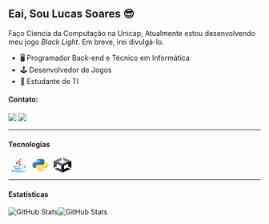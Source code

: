 ## Eai, Sou Lucas Soares 😎

Faço Ciencia da Computação na Unicap, Atualmente estou desenvolvendo meu jogo *Black Light*. Em breve, irei divulgá-lo.

- 🖥️ Programador Back-end e Técnico em Informática
- 🕹️ Desenvolvedor de Jogos
- 📖 Estudante de TI

#### Contato: 

<div> 
   <a href="https://www.linkedin.com/in/lucassoares32" target="_blank"><img src="https://img.shields.io/badge/-LinkedIn-%230077B5?style=for-the-badge&logo=linkedin&logoColor=white" target="_blank"></a> 
  <a href = "lucassoareslll32@gmail.com"><img src="https://img.shields.io/badge/-Gmail-%23333?style=for-the-badge&logo=gmail&logoColor=white" target="_blank"></a>
</div>

--- 
#### Tecnologias

<div> 
  <img align="center" alt="Java" height="30" width="40" src="https://raw.githubusercontent.com/devicons/devicon/master/icons/java/java-original.svg">
  <img align="center" alt="Python" height="30" width="40" src="https://raw.githubusercontent.com/devicons/devicon/master/icons/python/python-original.svg">
  <img align="center" alt="Unity" height="30" width="40" src="https://raw.githubusercontent.com/devicons/devicon/master/icons/unity/unity-original.svg">
</div>

 
---
#### Estatísticas

<p>
<img 
      align="left" 
      alt="GitHub Stats" 
      height="150"
      src="https://github-readme-stats.vercel.app/api/top-langs/?username=Soares431&theme=tokyonight&layout=compact&custom_title=Tecnologias&langs_count=9" 
  />
   
  <img 
    align="left" 
    alt="GitHub Stats" 
    height="150" 
    style="padding-right: 10px;" 
    src="https://github-readme-stats.vercel.app/api?username=Soares431&show_icons=true&theme=tokyonight&include_all_commits=true&locale=pt-br" 
  />
</p>
